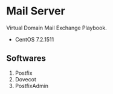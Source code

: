 Mail Server
=============

Virtual Domain Mail Exchange Playbook.

- CentOS 7.2.1511

Softwares
------------

1. Postfix
1. Dovecot
1. PostfixAdmin
